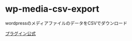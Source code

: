 # wp-media-csv-export

wordpressのメディアファイルのデータをCSVでダウンロード

[プラグイン公式](http://wp.akirumade.com/wp-media-attachment-bluk-csv-export/)